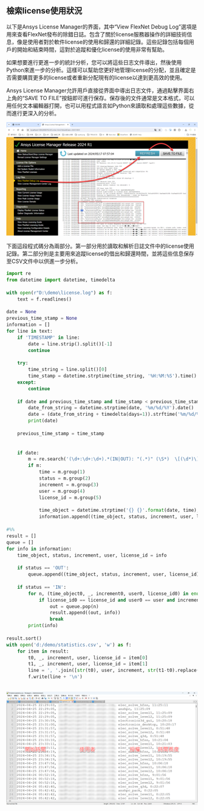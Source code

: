 檢索license使用狀況
---
以下是Ansys License Manager的界面，其中“View FlexNet Debug Log”選項是用來查看FlexNet發布的除錯日誌。包含了關於license服務器操作的詳細技術信息，像是使用者對於軟件license的使用和歸還的詳細記錄。這些記錄包括每個用戶的開始和結束時間，這對於追蹤和優化license的使用非常有幫助。

如果想要進行更進一步的統計分析，您可以將這些日志文件導出，然後使用Python來進一步的分析。這樣可以幫助您更好地管理license的分配，並且確定是否需要購買更多的license或者重新分配現有的license以達到更高效的使用。

Ansys License Manager允許用戶直接從界面中導出日志文件，通過點擊界面右上角的“SAVE TO FILE”按鈕即可進行保存。保存後的文件通常是文本格式，可以用任何文本編輯器打開，也可以用程式語言如Python來讀取和處理這些數據，從而進行更深入的分析。

![2024-05-17_08-00-09](/assets/2024-05-17_08-00-09_acmv2dzzm.png)


下面這段程式碼分為兩部分。第一部分用於讀取和解析日誌文件中的license使用記錄。第二部分則是主要用來追蹤license的借出和歸還時間，並將這些信息保存至CSV文件中以供進一步分析。

```python
import re
from datetime import datetime, timedelta

with open(r"D:\demo\license.log") as f:
    text = f.readlines()

date = None
previous_time_stamp = None
information = []
for line in text:
    if 'TIMESTAMP' in line:
        date = line.strip().split()[-1]
        continue
    
    try:
        time_string = line.split()[0]
        time_stamp = datetime.strptime(time_string, '%H:%M:%S').time()
    except:
        continue
    
    if date and previous_time_stamp and time_stamp < previous_time_stamp:
        date_from_string = datetime.strptime(date, '%m/%d/%Y').date()
        date = (date_from_string + timedelta(days=1)).strftime('%m/%d/%Y')
        print(date)

    previous_time_stamp = time_stamp   
    
    
    if date:
        m = re.search('(\d+:\d+:\d+).*(IN|OUT): "(.*)" (\S*)  \[(\d*)\]', line)
        if m:
            time = m.group(1)
            status = m.group(2)
            increment = m.group(3)
            user = m.group(4)
            license_id = m.group(5)
            
            time_object = datetime.strptime('{} {}'.format(date, time), '%m/%d/%Y %H:%M:%S')
            information.append((time_object, status, increment, user, license_id))

#%%
result = []
queue = []
for info in information:
    time_object, status, increment, user, license_id = info
    
    if status == 'OUT':
        queue.append((time_object, status, increment, user, license_id))
    
    if status == 'IN':
        for n, (time_object0, _, increment0, user0, license_id0) in enumerate(queue):
            if license_id0 == license_id and user0 == user and increment0 == increment:
                out = queue.pop(n)
                result.append((out, info))
                break
        print(info)
        
result.sort()
with open('d:/demo/statistics.csv', 'w') as f:
    for item in result:
        t0, _, increment, user, license_id = item[0]
        t1, _, increment, user, license_id = item[1]
        line = ', '.join([str(t0), user, increment, str(t1-t0).replace(', ', '_').replace(' ','')])
        f.write(line + '\n')
    
```
![2024-05-17_08-06-13](/assets/2024-05-17_08-06-13.png)